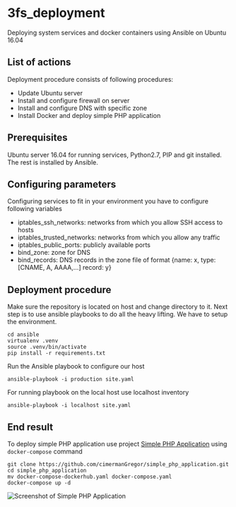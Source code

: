 # 3fs_deployment
Deploying system services and docker containers using Ansible on Ubuntu 16.04

## List of actions
Deployment procedure consists of following procedures:
- Update Ubuntu server
- Install and configure firewall on server
- Install and configure DNS with specific zone
- Install Docker and deploy simple PHP application

## Prerequisites 
Ubuntu server 16.04 for running services, Python2.7, PIP and git installed. The rest is installed by Ansible.

## Configuring parameters
Configuring services to fit in your environment you have to configure following variables
- iptables_ssh_networks: networks from which you allow SSH access to hosts
- iptables_trusted_networks: networks from which you allow any traffic
- iptables_public_ports: publicly available ports
- bind_zone: zone for DNS
- bind_records: DNS records in the zone file of format {name: x, type: [CNAME, A, AAAA,...] record: y}

## Deployment procedure
Make sure the repository is located on host and change directory to it. Next step is to use ansible playbooks to do all the heavy lifting. We have to setup the environment.
```shell
cd ansible
virtualenv .venv
source .venv/bin/activate
pip install -r requirements.txt
```
Run the Ansible playbook to configure our host
```shell
ansible-playbook -i production site.yaml
```
For running playbook on the local host use localhost inventory
```shell
ansible-playbook -i localhost site.yaml
```

## End result
To deploy simple PHP application use project [Simple PHP Application](https://github.com/cimermanGregor/simple_php_application.git) using `docker-compose` command
```shell
git clone https://github.com/cimermanGregor/simple_php_application.git
cd simple_php_application
mv docker-compose-dockerhub.yaml docker-compose.yaml
docker-compose up -d
```

![Screenshot of Simple PHP Application](https://user-images.githubusercontent.com/735375/33812731-cd21d536-de1f-11e7-8df5-50b3102e3ef1.png)
